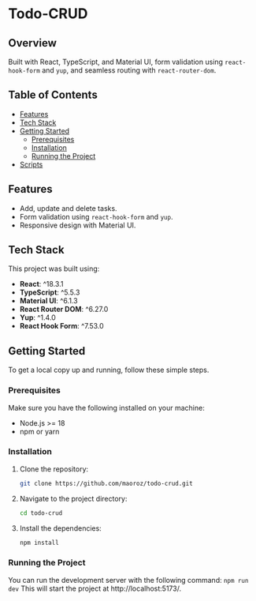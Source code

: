 # Todo-CRUD

## Overview

Built with React, TypeScript, and Material UI, form validation using `react-hook-form` and `yup`, and seamless routing with `react-router-dom`.

## Table of Contents
- [Features](#features)
- [Tech Stack](#tech-stack)
- [Getting Started](#getting-started)
  - [Prerequisites](#prerequisites)
  - [Installation](#installation)
  - [Running the Project](#running-the-project)
- [Scripts](#scripts)

## Features

- Add, update and delete tasks.
- Form validation using `react-hook-form` and `yup`.
- Responsive design with Material UI.

## Tech Stack

This project was built using:

- **React**: ^18.3.1
- **TypeScript**: ^5.5.3
- **Material UI**: ^6.1.3
- **React Router DOM**: ^6.27.0
- **Yup**: ^1.4.0
- **React Hook Form**: ^7.53.0

## Getting Started
To get a local copy up and running, follow these simple steps.

### Prerequisites
Make sure you have the following installed on your machine:

- Node.js >= 18
- npm or yarn

### Installation
1. Clone the repository:
    ```sh
    git clone https://github.com/maoroz/todo-crud.git
    ```
2. Navigate to the project directory:
    ```sh
    cd todo-crud
    ```
3. Install the dependencies:
    ```sh
    npm install
    ```
### Running the Project

You can run the development server with the following command:
    `npm run dev`
This will start the project at http://localhost:5173/.
